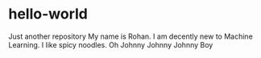 # hello-world
Just another repository
My name is Rohan.
I am decently new to Machine Learning. 
I like spicy noodles.
Oh Johnny Johnny Johnny Boy


